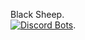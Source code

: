 Black Sheep.  
[![Discord Bots](https://top.gg/api/widget/716985864512864328.svg)](https://top.gg/bot/716985864512864328). 
